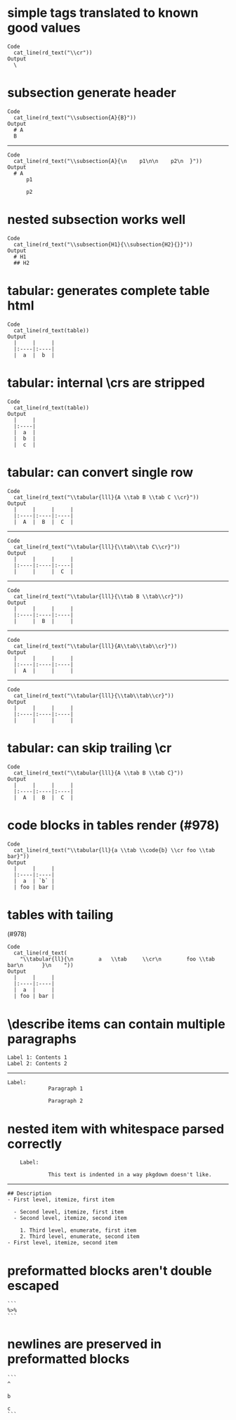 # simple tags translated to known good values

    Code
      cat_line(rd_text("\\cr"))
    Output
      \
      

# subsection generate header

    Code
      cat_line(rd_text("\\subsection{A}{B}"))
    Output
      # A
      B

---

    Code
      cat_line(rd_text("\\subsection{A}{\n    p1\n\n    p2\n  }"))
    Output
      # A
          p1
      
          p2
        

# nested subsection works well

    Code
      cat_line(rd_text("\\subsection{H1}{\\subsection{H2}{}}"))
    Output
      # H1
      ## H2

# tabular: generates complete table html

    Code
      cat_line(rd_text(table))
    Output
      |     |     |
      |:----|:----|
      |  a  |  b  |

# tabular: internal \crs are stripped

    Code
      cat_line(rd_text(table))
    Output
      |     |
      |:----|
      |  a  |
      |  b  |
      |  c  |

# tabular: can convert single row

    Code
      cat_line(rd_text("\\tabular{lll}{A \\tab B \\tab C \\cr}"))
    Output
      |     |     |     |
      |:----|:----|:----|
      |  A  |  B  |  C  |

---

    Code
      cat_line(rd_text("\\tabular{lll}{\\tab\\tab C\\cr}"))
    Output
      |     |     |     |
      |:----|:----|:----|
      |     |     |  C  |

---

    Code
      cat_line(rd_text("\\tabular{lll}{\\tab B \\tab\\cr}"))
    Output
      |     |     |     |
      |:----|:----|:----|
      |     |  B  |     |

---

    Code
      cat_line(rd_text("\\tabular{lll}{A\\tab\\tab\\cr}"))
    Output
      |     |     |     |
      |:----|:----|:----|
      |  A  |     |     |

---

    Code
      cat_line(rd_text("\\tabular{lll}{\\tab\\tab\\cr}"))
    Output
      |     |     |     |
      |:----|:----|:----|
      |     |     |     |

# tabular: can skip trailing \cr

    Code
      cat_line(rd_text("\\tabular{lll}{A \\tab B \\tab C}"))
    Output
      |     |     |     |
      |:----|:----|:----|
      |  A  |  B  |  C  |

# code blocks in tables render (#978)

    Code
      cat_line(rd_text("\\tabular{ll}{a \\tab \\code{b} \\cr foo \\tab bar}"))
    Output
      |     |     |
      |:----|:----|
      |  a  | `b` |
      | foo | bar |

# tables with tailing 
 (#978)

    Code
      cat_line(rd_text(
        "\\tabular{ll}{\n        a   \\tab     \\cr\n        foo \\tab bar\n      }\n    "))
    Output
      |     |     |
      |:----|:----|
      |  a  |     |
      | foo | bar |
          

# \describe items can contain multiple paragraphs

    Label 1: Contents 1
    Label 2: Contents 2

---

    Label: 
                 Paragraph 1
           
                 Paragraph 2
               

# nested item with whitespace parsed correctly

    
        Label: 
           
                 This text is indented in a way pkgdown doesn't like.
               

---

    
    ## Description 
    - First level, itemize, first item
        
      - Second level, itemize, first item
      - Second level, itemize, second item
            
        1. Third level, enumerate, first item
        2. Third level, enumerate, second item
    - First level, itemize, second item 
    
        

# preformatted blocks aren't double escaped

    ```
    %>%
    ```

# newlines are preserved in preformatted blocks

    ```
    ^
    
    b
    
    c
    ```

